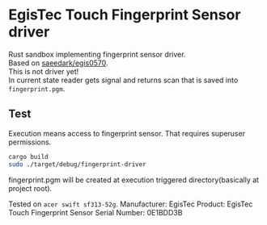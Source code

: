 # EgisTec Touch Fingerprint Sensor driver
Rust sandbox implementing fingerprint sensor driver.  
Based on [saeedark/egis0570](https://github.com/saeedark/egis0570).  
This is not driver yet!  
In current state reader gets signal and returns scan that is saved into `fingerprint.pgm`.  

## Test
Execution means access to fingerprint sensor. That requires superuser permissions.
```bash
cargo build
sudo ./target/debug/fingerprint-driver
```
fingerprint.pgm will be created at execution triggered directory(basically at project root).  

Tested on `acer swift sf313-52g`.
Manufacturer: EgisTec
Product: EgisTec Touch Fingerprint Sensor
Serial Number: 0E1BDD3B